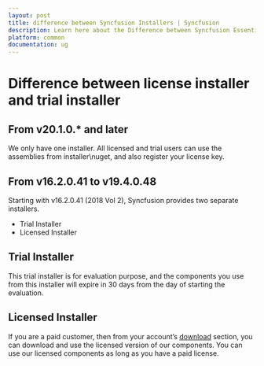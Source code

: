 ```yaml
---
layout: post
title: difference between Syncfusion Installers | Syncfusion
description: Learn here about the Difference between Syncfusion Essential Studio Licensed Installer and Trial Installer.
platform: common
documentation: ug
--- 
```


# Difference between license installer and trial installer

## From v20.1.0.* and later

We only have one installer. All licensed and trial users can use the assemblies from installer\nuget, and also register your license key.

## From v16.2.0.41 to v19.4.0.48

Starting with v16.2.0.41 (2018 Vol 2), Syncfusion provides two separate installers.

   -	Trial Installer
   -	Licensed Installer

## Trial Installer

This trial installer is for evaluation purpose, and the components you use from this installer will expire in 30 days from the day of starting the evaluation. 

## Licensed Installer

If you are a paid customer, then from your account’s [download](https://www.syncfusion.com/account/downloads) section, you can download and use the licensed version of our components. You can use our licensed components as long as you have a paid license.
